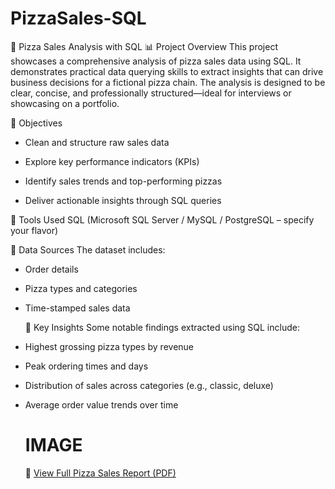 # PizzaSales-SQL

🍕 Pizza Sales Analysis with SQL
📊 Project Overview
This project showcases a comprehensive analysis of pizza sales data using SQL. It demonstrates practical data querying skills to extract insights that can drive business decisions for a fictional pizza chain. The analysis is designed to be clear, concise, and professionally structured—ideal for interviews or showcasing on a portfolio.

 🚀 Objectives
 - Clean and structure raw sales data

- Explore key performance indicators (KPIs)

- Identify sales trends and top-performing pizzas

- Deliver actionable insights through SQL queries

🔧 Tools Used
SQL (Microsoft SQL Server / MySQL / PostgreSQL – specify your flavor)

  📁 Data Sources
The dataset includes:

- Order details

- Pizza types and categories

- Time-stamped sales data

  🧠 Key Insights
Some notable findings extracted using SQL include:

- Highest grossing pizza types by revenue

- Peak ordering times and days

- Distribution of sales across categories (e.g., classic, deluxe)

- Average order value trends over time

  # IMAGE

  📑 [View Full Pizza Sales Report (PDF)](./PizzaSales_Report.pdf)


